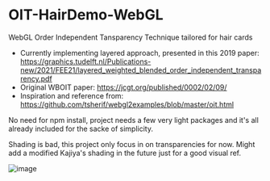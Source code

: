 # OIT-HairDemo-WebGL
WebGL Order Independent Tansparency Technique tailored for hair cards

+ Currently implementing layered approach, presented in this 2019 paper: https://graphics.tudelft.nl/Publications-new/2021/FEE21/layered_weighted_blended_order_independent_transparency.pdf
+ Original WBOIT paper: https://jcgt.org/published/0002/02/09/
+ Inspiration and reference from: https://github.com/tsherif/webgl2examples/blob/master/oit.html 

No need for npm install, project needs a few very light packages and it's all already included for the sacke of simplicity.

Shading is bad, this project only focus in on transparencies for now. Might add a modified Kajiya's shading in the future just for a good visual ref.

![image](https://github.com/AEspinosaDev/OIT-HairDemo-WebGL/assets/79087129/0a477fdf-c87c-411b-a3c9-bf00598a8068)


